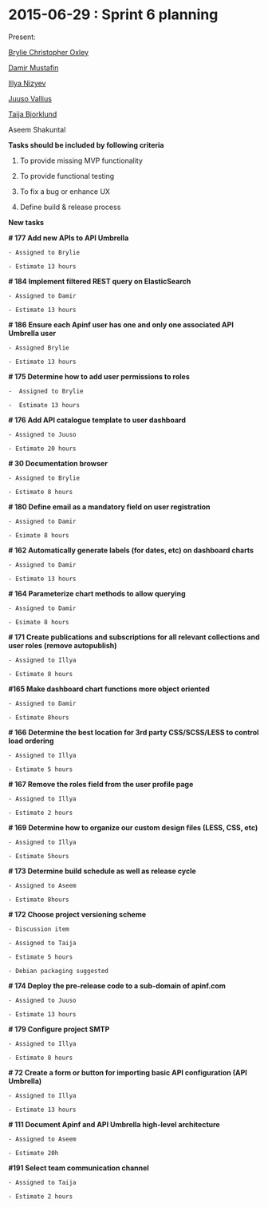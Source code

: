 # 2015-06-29 : Sprint 6 planning

Present:

[Brylie Christopher Oxley](/ep/profile/wbZ2WS6e73L)

[Damir Mustafin](/ep/profile/mBLmVlL59Yq)

[Illya Nizyev](/ep/profile/w4lbdyiXvgi)

[Juuso Vallius](/ep/profile/zha0JkRDVaY)

[Taija Bjorklund](/ep/profile/qMJYdtOf8Ww)

Aseem Shakuntal

**Tasks should be included by following criteria**

1. To provide missing MVP functionality

2. To provide functional testing

3. To fix a bug or enhance UX

4. Define build & release process

**New tasks**

**# 177 Add new APIs to API Umbrella**

    - Assigned to Brylie

    - Estimate 13 hours

**# 184 Implement filtered REST query on ElasticSearch**

    - Assigned to Damir

    - Estimate 13 hours

**# 186 Ensure each Apinf user has one and only one associated API Umbrella user**

    - Assigned Brylie

    - Estimate 13 hours        

**# 175 Determine how to add user permissions to roles**

    -  Assigned to Brylie

    -  Estimate 13 hours

**# 176 Add API catalogue template to user dashboard**

    - Assigned to Juuso 

    - Estimate 20 hours

**# 30 Documentation browser**

    - Assigned to Brylie

    - Estimate 8 hours

**# 180 Define email as a mandatory field on user registration**

    - Assigned to Damir

    - Esimate 8 hours

**# 162 Automatically generate labels (for dates, etc) on dashboard charts**

    - Assigned to Damir

    - Estimate 13 hours

**# 164 Parameterize chart methods to allow querying**

    - Assigned to Damir

    - Esimate 8 hours

**# 171 Create publications and subscriptions for all relevant collections and user roles (remove autopublish)**

    - Assigned to Illya

    - Estimate 8 hours

**#165 Make dashboard chart functions more object oriented**

    - Assigned to Damir

    - Estimate 8hours 

**# 166 Determine the best location for 3rd party CSS/SCSS/LESS to control load ordering**

    - Assigned to Illya

    - Estimate 5 hours

**# 167 Remove the roles field from the user profile page**

    - Assigned to Illya

    - Estimate 2 hours

**# 169 Determine how to organize our custom design files (LESS, CSS, etc)**

    - Assigned to Illya

    - Estimate 5hours 

**# 173 Determine build schedule as well as release cycle**

    - Assigned to Aseem

    - Estimate 8hours

**# 172 Choose project versioning scheme**

    - Discussion item

    - Assigned to Taija

    - Estimate 5 hours

    - Debian packaging suggested

**# 174 Deploy the pre-release code to a sub-domain of apinf.com**

    - Assigned to Juuso

    - Estimate 13 hours

**# 179 Configure project SMTP**

    - Assigned to Illya

    - Estimate 8 hours

**# 72 Create a form or button for importing basic API configuration (API Umbrella)**

    - Assigned to Illya

    - Estimate 13 hours

**# 111 Document Apinf and API Umbrella high-level architecture**

    - Assigned to Aseem

    - Estimate 20h

**#191 Select team communication channel**

    - Assigned to Taija

    - Estimate 2 hours

    